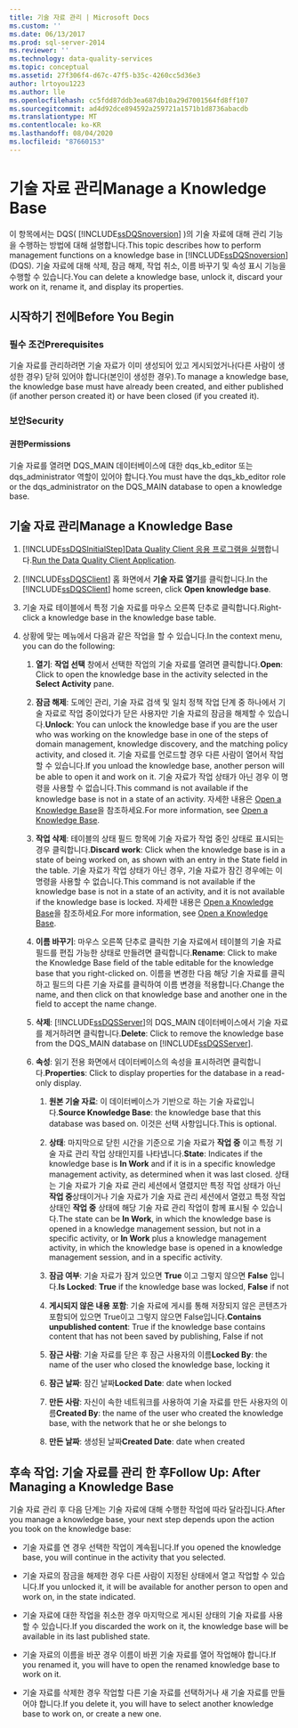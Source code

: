 ```yaml
---
title: 기술 자료 관리 | Microsoft Docs
ms.custom: ''
ms.date: 06/13/2017
ms.prod: sql-server-2014
ms.reviewer: ''
ms.technology: data-quality-services
ms.topic: conceptual
ms.assetid: 27f306f4-d67c-47f5-b35c-4260cc5d36e3
author: lrtoyou1223
ms.author: lle
ms.openlocfilehash: cc5fdd87ddb3ea687db10a29d7001564fd8ff107
ms.sourcegitcommit: ad4d92dce894592a259721a1571b1d8736abacdb
ms.translationtype: MT
ms.contentlocale: ko-KR
ms.lasthandoff: 08/04/2020
ms.locfileid: "87660153"
---
```

# <a name="manage-a-knowledge-base"></a><span data-ttu-id="6c8b7-102">기술 자료 관리</span><span class="sxs-lookup"><span data-stu-id="6c8b7-102">Manage a Knowledge Base</span></span>
  <span data-ttu-id="6c8b7-103">이 항목에서는 DQS( [!INCLUDE[ssDQSnoversion](../includes/ssdqsnoversion-md.md)] )의 기술 자료에 대해 관리 기능을 수행하는 방법에 대해 설명합니다.</span><span class="sxs-lookup"><span data-stu-id="6c8b7-103">This topic describes how to perform management functions on a knowledge base in [!INCLUDE[ssDQSnoversion](../includes/ssdqsnoversion-md.md)] (DQS).</span></span> <span data-ttu-id="6c8b7-104">기술 자료에 대해 삭제, 잠금 해제, 작업 취소, 이름 바꾸기 및 속성 표시 기능을 수행할 수 있습니다.</span><span class="sxs-lookup"><span data-stu-id="6c8b7-104">You can delete a knowledge base, unlock it, discard your work on it, rename it, and display its properties.</span></span>  
  
##  <a name="before-you-begin"></a><a name="BeforeYouBegin"></a> <span data-ttu-id="6c8b7-105">시작하기 전에</span><span class="sxs-lookup"><span data-stu-id="6c8b7-105">Before You Begin</span></span>  
  
###  <a name="prerequisites"></a><a name="Prerequisites"></a> <span data-ttu-id="6c8b7-106">필수 조건</span><span class="sxs-lookup"><span data-stu-id="6c8b7-106">Prerequisites</span></span>  
 <span data-ttu-id="6c8b7-107">기술 자료를 관리하려면 기술 자료가 이미 생성되어 있고 게시되었거나(다른 사람이 생성한 경우) 닫혀 있어야 합니다(본인이 생성한 경우).</span><span class="sxs-lookup"><span data-stu-id="6c8b7-107">To manage a knowledge base, the knowledge base must have already been created, and either published (if another person created it) or have been closed (if you created it).</span></span>  
  
###  <a name="security"></a><a name="Security"></a> <span data-ttu-id="6c8b7-108">보안</span><span class="sxs-lookup"><span data-stu-id="6c8b7-108">Security</span></span>  
  
####  <a name="permissions"></a><a name="Permissions"></a> <span data-ttu-id="6c8b7-109">권한</span><span class="sxs-lookup"><span data-stu-id="6c8b7-109">Permissions</span></span>  
 <span data-ttu-id="6c8b7-110">기술 자료를 열려면 DQS_MAIN 데이터베이스에 대한 dqs_kb_editor 또는 dqs_administrator 역할이 있어야 합니다.</span><span class="sxs-lookup"><span data-stu-id="6c8b7-110">You must have the dqs_kb_editor role or the dqs_administrator on the DQS_MAIN database to open a knowledge base.</span></span>  
  
##  <a name="manage-a-knowledge-base"></a><a name="Manage"></a><span data-ttu-id="6c8b7-111">기술 자료 관리</span><span class="sxs-lookup"><span data-stu-id="6c8b7-111">Manage a Knowledge Base</span></span>  
  
1.  [!INCLUDE[ssDQSInitialStep](../includes/ssdqsinitialstep-md.md)]<span data-ttu-id="6c8b7-112">[Data Quality Client 응용 프로그램을 실행](../../2014/data-quality-services/run-the-data-quality-client-application.md)합니다.</span><span class="sxs-lookup"><span data-stu-id="6c8b7-112">[Run the Data Quality Client Application](../../2014/data-quality-services/run-the-data-quality-client-application.md).</span></span>  
  
2.  <span data-ttu-id="6c8b7-113">[!INCLUDE[ssDQSClient](../includes/ssdqsclient-md.md)] 홈 화면에서 **기술 자료 열기**를 클릭합니다.</span><span class="sxs-lookup"><span data-stu-id="6c8b7-113">In the [!INCLUDE[ssDQSClient](../includes/ssdqsclient-md.md)] home screen, click **Open knowledge base**.</span></span>  
  
3.  <span data-ttu-id="6c8b7-114">기술 자료 테이블에서 특정 기술 자료를 마우스 오른쪽 단추로 클릭합니다.</span><span class="sxs-lookup"><span data-stu-id="6c8b7-114">Right-click a knowledge base in the knowledge base table.</span></span>  
  
4.  <span data-ttu-id="6c8b7-115">상황에 맞는 메뉴에서 다음과 같은 작업을 할 수 있습니다.</span><span class="sxs-lookup"><span data-stu-id="6c8b7-115">In the context menu, you can do the following:</span></span>  
  
    1.  <span data-ttu-id="6c8b7-116">**열기**: **작업 선택** 창에서 선택한 작업의 기술 자료를 열려면 클릭합니다.</span><span class="sxs-lookup"><span data-stu-id="6c8b7-116">**Open**: Click to open the knowledge base in the activity selected in the **Select Activity** pane.</span></span>  
  
    2.  <span data-ttu-id="6c8b7-117">**잠금 해제**: 도메인 관리, 기술 자료 검색 및 일치 정책 작업 단계 중 하나에서 기술 자료로 작업 중이었다가 닫은 사용자만 기술 자료의 잠금을 해제할 수 있습니다.</span><span class="sxs-lookup"><span data-stu-id="6c8b7-117">**Unlock**: You can unlock the knowledge base if you are the user who was working on the knowledge base in one of the steps of domain management, knowledge discovery, and the matching policy activity, and closed it.</span></span> <span data-ttu-id="6c8b7-118">기술 자료를 언로드할 경우 다른 사람이 열어서 작업할 수 있습니다.</span><span class="sxs-lookup"><span data-stu-id="6c8b7-118">If you unload the knowledge base, another person will be able to open it and work on it.</span></span> <span data-ttu-id="6c8b7-119">기술 자료가 작업 상태가 아닌 경우 이 명령을 사용할 수 없습니다.</span><span class="sxs-lookup"><span data-stu-id="6c8b7-119">This command is not available if the knowledge base is not in a state of an activity.</span></span> <span data-ttu-id="6c8b7-120">자세한 내용은 [Open a Knowledge Base](../../2014/data-quality-services/open-a-knowledge-base.md)을 참조하세요.</span><span class="sxs-lookup"><span data-stu-id="6c8b7-120">For more information, see [Open a Knowledge Base](../../2014/data-quality-services/open-a-knowledge-base.md).</span></span>  
  
    3.  <span data-ttu-id="6c8b7-121">**작업 삭제**: 테이블의 상태 필드 항목에 기술 자료가 작업 중인 상태로 표시되는 경우 클릭합니다.</span><span class="sxs-lookup"><span data-stu-id="6c8b7-121">**Discard work**: Click when the knowledge base is in a state of being worked on, as shown with an entry in the State field in the table.</span></span> <span data-ttu-id="6c8b7-122">기술 자료가 작업 상태가 아닌 경우, 기술 자료가 잠긴 경우에는 이 명령을 사용할 수 없습니다.</span><span class="sxs-lookup"><span data-stu-id="6c8b7-122">This command is not available if the knowledge base is not in a state of an activity, and it is not available if the knowledge base is locked.</span></span> <span data-ttu-id="6c8b7-123">자세한 내용은 [Open a Knowledge Base](../../2014/data-quality-services/open-a-knowledge-base.md)을 참조하세요.</span><span class="sxs-lookup"><span data-stu-id="6c8b7-123">For more information, see [Open a Knowledge Base](../../2014/data-quality-services/open-a-knowledge-base.md).</span></span>  
  
    4.  <span data-ttu-id="6c8b7-124">**이름 바꾸기**: 마우스 오른쪽 단추로 클릭한 기술 자료에서 테이블의 기술 자료 필드를 편집 가능한 상태로 만들려면 클릭합니다.</span><span class="sxs-lookup"><span data-stu-id="6c8b7-124">**Rename**: Click to make the Knowledge Base field of the table editable for the knowledge base that you right-clicked on.</span></span> <span data-ttu-id="6c8b7-125">이름을 변경한 다음 해당 기술 자료를 클릭하고 필드의 다른 기술 자료를 클릭하여 이름 변경을 적용합니다.</span><span class="sxs-lookup"><span data-stu-id="6c8b7-125">Change the name, and then click on that knowledge base and another one in the field to accept the name change.</span></span>  
  
    5.  <span data-ttu-id="6c8b7-126">**삭제**: [!INCLUDE[ssDQSServer](../includes/ssdqsserver-md.md)]의 DQS_MAIN 데이터베이스에서 기술 자료를 제거하려면 클릭합니다.</span><span class="sxs-lookup"><span data-stu-id="6c8b7-126">**Delete**: Click to remove the knowledge base from the DQS_MAIN database on [!INCLUDE[ssDQSServer](../includes/ssdqsserver-md.md)].</span></span>  
  
    6.  <span data-ttu-id="6c8b7-127">**속성**: 읽기 전용 화면에서 데이터베이스의 속성을 표시하려면 클릭합니다.</span><span class="sxs-lookup"><span data-stu-id="6c8b7-127">**Properties**: Click to display properties for the database in a read-only display.</span></span>  
  
        1.  <span data-ttu-id="6c8b7-128">**원본 기술 자료**: 이 데이터베이스가 기반으로 하는 기술 자료입니다.</span><span class="sxs-lookup"><span data-stu-id="6c8b7-128">**Source Knowledge Base**: the knowledge base that this database was based on.</span></span> <span data-ttu-id="6c8b7-129">이것은 선택 사항입니다.</span><span class="sxs-lookup"><span data-stu-id="6c8b7-129">This is optional.</span></span>  
  
        2.  <span data-ttu-id="6c8b7-130">**상태**: 마지막으로 닫힌 시간을 기준으로 기술 자료가 **작업 중** 이고 특정 기술 자료 관리 작업 상태인지를 나타냅니다.</span><span class="sxs-lookup"><span data-stu-id="6c8b7-130">**State**: Indicates if the knowledge base is **In Work** and if it is in a specific knowledge management activity, as determined when it was last closed.</span></span> <span data-ttu-id="6c8b7-131">상태는 기술 자료가 기술 자료 관리 세션에서 열렸지만 특정 작업 상태가 아닌 **작업 중**상태이거나 기술 자료가 기술 자료 관리 세션에서 열렸고 특정 작업 상태인 **작업 중** 상태에 해당 기술 자료 관리 작업이 함께 표시될 수 있습니다.</span><span class="sxs-lookup"><span data-stu-id="6c8b7-131">The state can be **In Work**, in which the knowledge base is opened in a knowledge management session, but not in a specific activity, or **In Work** plus a knowledge management activity, in which the knowledge base is opened in a knowledge management session, and in a specific activity.</span></span>  
  
        3.  <span data-ttu-id="6c8b7-132">**잠금 여부**: 기술 자료가 잠겨 있으면 **True** 이고 그렇지 않으면 **False** 입니다.</span><span class="sxs-lookup"><span data-stu-id="6c8b7-132">**Is Locked**: **True** if the knowledge base was locked, **False** if not</span></span>  
  
        4.  <span data-ttu-id="6c8b7-133">**게시되지 않은 내용 포함**: 기술 자료에 게시를 통해 저장되지 않은 콘텐츠가 포함되어 있으면 True이고 그렇지 않으면 False입니다.</span><span class="sxs-lookup"><span data-stu-id="6c8b7-133">**Contains unpublished content**: True if the knowledge base contains content that has not been saved by publishing, False if not</span></span>  
  
        5.  <span data-ttu-id="6c8b7-134">**잠근 사람**: 기술 자료를 닫은 후 잠근 사용자의 이름</span><span class="sxs-lookup"><span data-stu-id="6c8b7-134">**Locked By**: the name of the user who closed the knowledge base, locking it</span></span>  
  
        6.  <span data-ttu-id="6c8b7-135">**잠근 날짜**: 잠긴 날짜</span><span class="sxs-lookup"><span data-stu-id="6c8b7-135">**Locked Date**: date when locked</span></span>  
  
        7.  <span data-ttu-id="6c8b7-136">**만든 사람**: 자신이 속한 네트워크를 사용하여 기술 자료를 만든 사용자의 이름</span><span class="sxs-lookup"><span data-stu-id="6c8b7-136">**Created By**: the name of the user who created the knowledge base, with the network that he or she belongs to</span></span>  
  
        8.  <span data-ttu-id="6c8b7-137">**만든 날짜**: 생성된 날짜</span><span class="sxs-lookup"><span data-stu-id="6c8b7-137">**Created Date**: date when created</span></span>  
  
##  <a name="follow-up-after-managing-a-knowledge-base"></a><a name="FollowUp"></a><span data-ttu-id="6c8b7-138">후속 작업: 기술 자료를 관리 한 후</span><span class="sxs-lookup"><span data-stu-id="6c8b7-138">Follow Up: After Managing a Knowledge Base</span></span>  
 <span data-ttu-id="6c8b7-139">기술 자료 관리 후 다음 단계는 기술 자료에 대해 수행한 작업에 따라 달라집니다.</span><span class="sxs-lookup"><span data-stu-id="6c8b7-139">After you manage a knowledge base, your next step depends upon the action you took on the knowledge base:</span></span>  
  
-   <span data-ttu-id="6c8b7-140">기술 자료를 연 경우 선택한 작업이 계속됩니다.</span><span class="sxs-lookup"><span data-stu-id="6c8b7-140">If you opened the knowledge base, you will continue in the activity that you selected.</span></span>  
  
-   <span data-ttu-id="6c8b7-141">기술 자료의 잠금을 해제한 경우 다른 사람이 지정된 상태에서 열고 작업할 수 있습니다.</span><span class="sxs-lookup"><span data-stu-id="6c8b7-141">If you unlocked it, it will be available for another person to open and work on, in the state indicated.</span></span>  
  
-   <span data-ttu-id="6c8b7-142">기술 자료에 대한 작업을 취소한 경우 마지막으로 게시된 상태의 기술 자료를 사용할 수 있습니다.</span><span class="sxs-lookup"><span data-stu-id="6c8b7-142">If you discarded the work on it, the knowledge base will be available in its last published state.</span></span>  
  
-   <span data-ttu-id="6c8b7-143">기술 자료의 이름을 바꾼 경우 이름이 바뀐 기술 자료를 열어 작업해야 합니다.</span><span class="sxs-lookup"><span data-stu-id="6c8b7-143">If you renamed it, you will have to open the renamed knowledge base to work on it.</span></span>  
  
-   <span data-ttu-id="6c8b7-144">기술 자료를 삭제한 경우 작업할 다른 기술 자료를 선택하거나 새 기술 자료를 만들어야 합니다.</span><span class="sxs-lookup"><span data-stu-id="6c8b7-144">If you delete it, you will have to select another knowledge base to work on, or create a new one.</span></span>  
  
  
